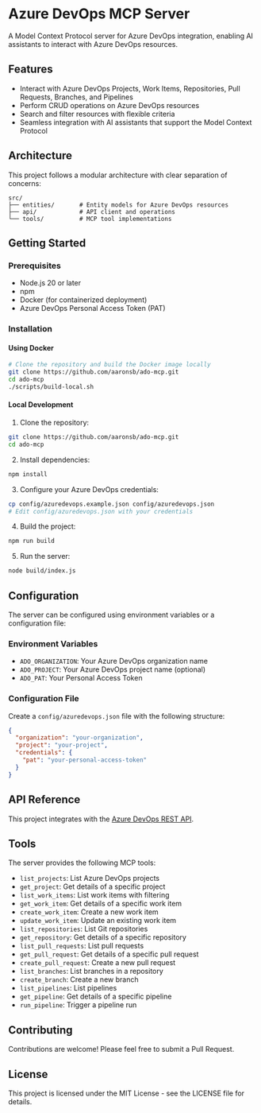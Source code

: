 # Azure DevOps MCP Server

A Model Context Protocol server for Azure DevOps integration, enabling AI assistants to interact with Azure DevOps resources.

## Features

- Interact with Azure DevOps Projects, Work Items, Repositories, Pull Requests, Branches, and Pipelines
- Perform CRUD operations on Azure DevOps resources
- Search and filter resources with flexible criteria
- Seamless integration with AI assistants that support the Model Context Protocol

## Architecture

This project follows a modular architecture with clear separation of concerns:

```
src/
├── entities/       # Entity models for Azure DevOps resources
├── api/            # API client and operations
└── tools/          # MCP tool implementations
```

## Getting Started

### Prerequisites

- Node.js 20 or later
- npm
- Docker (for containerized deployment)
- Azure DevOps Personal Access Token (PAT)

### Installation

#### Using Docker

```bash
# Clone the repository and build the Docker image locally
git clone https://github.com/aaronsb/ado-mcp.git
cd ado-mcp
./scripts/build-local.sh
```

#### Local Development

1. Clone the repository:
```bash
git clone https://github.com/aaronsb/ado-mcp.git
cd ado-mcp
```

2. Install dependencies:
```bash
npm install
```

3. Configure your Azure DevOps credentials:
```bash
cp config/azuredevops.example.json config/azuredevops.json
# Edit config/azuredevops.json with your credentials
```

4. Build the project:
```bash
npm run build
```

5. Run the server:
```bash
node build/index.js
```

## Configuration

The server can be configured using environment variables or a configuration file:

### Environment Variables

- `ADO_ORGANIZATION`: Your Azure DevOps organization name
- `ADO_PROJECT`: Your Azure DevOps project name (optional)
- `ADO_PAT`: Your Personal Access Token

### Configuration File

Create a `config/azuredevops.json` file with the following structure:

```json
{
  "organization": "your-organization",
  "project": "your-project",
  "credentials": {
    "pat": "your-personal-access-token"
  }
}
```

## API Reference

This project integrates with the [Azure DevOps REST API](https://learn.microsoft.com/en-us/rest/api/azure/devops/).

## Tools

The server provides the following MCP tools:

- `list_projects`: List Azure DevOps projects
- `get_project`: Get details of a specific project
- `list_work_items`: List work items with filtering
- `get_work_item`: Get details of a specific work item
- `create_work_item`: Create a new work item
- `update_work_item`: Update an existing work item
- `list_repositories`: List Git repositories
- `get_repository`: Get details of a specific repository
- `list_pull_requests`: List pull requests
- `get_pull_request`: Get details of a specific pull request
- `create_pull_request`: Create a new pull request
- `list_branches`: List branches in a repository
- `create_branch`: Create a new branch
- `list_pipelines`: List pipelines
- `get_pipeline`: Get details of a specific pipeline
- `run_pipeline`: Trigger a pipeline run

## Contributing

Contributions are welcome! Please feel free to submit a Pull Request.

## License

This project is licensed under the MIT License - see the LICENSE file for details.
